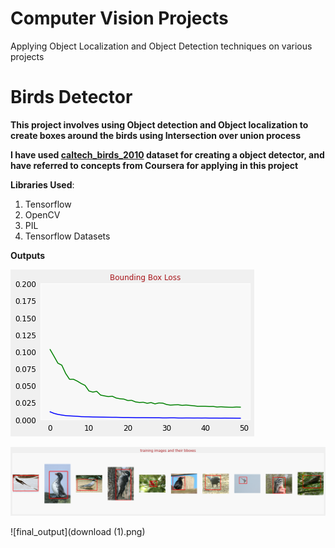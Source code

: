 # Computer Vision Projects
Applying Object Localization and Object Detection techniques on various projects

# Birds Detector

**This project involves using Object detection and Object localization to create boxes around the birds using Intersection over union process**

**I have used [caltech_birds_2010](http://www.vision.caltech.edu/visipedia/CUB-200.html) dataset for creating a object detector, and have referred to concepts from Coursera for applying in this project**

**Libraries Used**:

1. Tensorflow
2. OpenCV
3. PIL
4. Tensorflow Datasets

**Outputs**

![metrics_plot](bb_loss.png)

![Training and Validation images](download.png)

![final_output](download (1).png)
